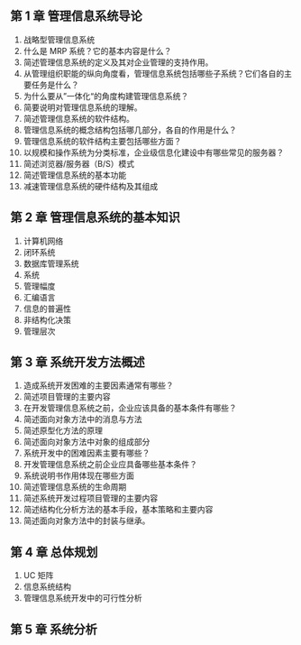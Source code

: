 ## 第 1 章 管理信息系统导论

1. 战略型管理信息系统
2. 什么是 MRP 系统？它的基本内容是什么？
3. 简述管理信息系统的定义及其对企业管理的支持作用。
4. 从管理组织职能的纵向角度看，管理信息系统包括哪些子系统？它们各自的主要任务是什么？
5. 为什么要从”一体化“的角度构建管理信息系统？
6. 简要说明对管理信息系统的理解。
7. 简述管理信息系统的软件结构。
8. 管理信息系统的概念结构包括哪几部分，各自的作用是什么？
9. 管理信息系统的软件结构主要包括哪些方面？
10. 以规模和操作系统为分类标准，企业级信息化建设中有哪些常见的服务器？
11. 简述浏览器/服务器（B/S）模式
12. 简述管理信息系统的基本功能
13. 减速管理信息系统的硬件结构及其组成

## 第 2 章 管理信息系统的基本知识

1. 计算机网络
2. 闭环系统
3. 数据库管理系统
4. 系统
5. 管理幅度
6. 汇编语言
7. 信息的普遍性
8. 非结构化决策
9. 管理层次

## 第 3 章 系统开发方法概述

1. 造成系统开发困难的主要因素通常有哪些？
2. 简述项目管理的主要内容
3. 在开发管理信息系统之前，企业应该具备的基本条件有哪些？
4. 简述面向对象方法中的消息与方法
5. 简述原型化方法的原理
6. 简述面向对象方法中对象的组成部分
7. 系统开发中的困难因素主要有哪些？
8. 开发管理信息系统之前企业应具备哪些基本条件？
9. 系统说明书作用体现在哪些方面
10. 简述管理信息系统的生命周期
11. 简述系统开发过程项目管理的主要内容
12. 简述结构化分析方法的基本手段，基本策略和主要内容
13. 简述面向对象方法中的封装与继承。

## 第 4 章 总体规划

1. UC 矩阵
2. 信息系统结构
3. 管理信息系统开发中的可行性分析

## 第 5 章 系统分析

